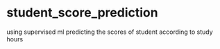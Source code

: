 # student_score_prediction
using supervised ml predicting the scores of student according to study hours
